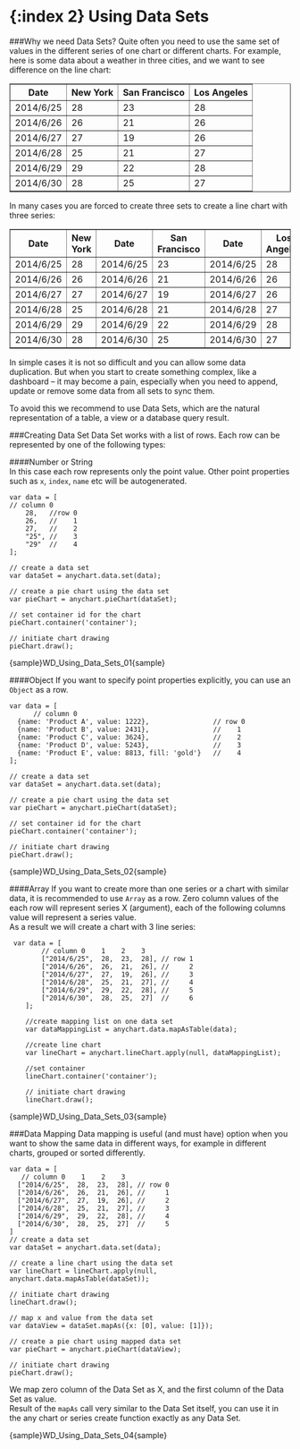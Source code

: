 {:index 2}
Using Data Sets
===============
###Why we need Data Sets?
Quite often you need to use the same set of values in the different series of one chart or different charts. 
For example, here is some data about a weather in three cities, and we want to see difference on the line chart:

<table border="1" class="dtTABLE">
<tbody>
  <tr>
    <th><b>Date</b></th>
    <th><b>New York</b></th>	
    <th><b>San Francisco</b></th>
    <th><b>Los Angeles</b></th>
  </tr>
  <tr>
    <td>2014/6/25</td>
    <td>28</td>
    <td>23</td>
    <td>28</td>	
  </tr>
  <tr>
    <td>2014/6/26</td>
    <td>26</td>
    <td>21</td>
    <td>26</td>	
  </tr>
  <tr>
    <td>2014/6/27</td>
    <td>27</td>
    <td>19</td>
    <td>26</td>		
  </tr>
  <tr>
    <td>2014/6/28</td>
    <td>25</td>
    <td>21</td>
    <td>27</td>		
  </tr>
  <tr>
    <td>2014/6/29</td>
    <td>29</td>
    <td>22</td>
    <td>28</td>		
  </tr>
  <tr>
    <td>2014/6/30</td>
    <td>28</td>
    <td>25</td>
    <td>27</td>		
  </tr>
  </tbody>
</table>
  
In many cases you are forced to create three sets to create a line chart with three series:  <table border="1" class="dtTABLE">
<tbody>
  <tr>   
    <th><b>Date</b>  </th>
    <th><b>New York</b>  </th>
    <th><b>Date</b></th>
    <th><b>San Francisco</b></th>
    <th><b>Date</b></th>
    <th><b>Los Angeles</b></th>
  </tr>
  <tr>   
    <td>2014/6/25 </td>
    <td>28</td>
    <td>2014/6/25</td>
    <td>23</td>
    <td>2014/6/25</td>
    <td>28</td>
  </tr>
  <tr>   
    <td>2014/6/26</td>
    <td>26</td>
    <td>2014/6/26</td>
    <td>21</td>
    <td>2014/6/26</td>
    <td>26</td>
  </tr>
  <tr>   
    <td>2014/6/27 </td>
    <td>27</td>
    <td>2014/6/27</td>
    <td>19</td>
    <td>2014/6/27</td>
    <td>26</td>
  </tr>
  <tr>   
    <td>2014/6/28 </td>
    <td>25</td>
    <td>2014/6/28</td>
    <td>21</td>
    <td>2014/6/28</td>
    <td>27</td>
  </tr>
  <tr>   
    <td>2014/6/29</td>
    <td>29</td>
    <td>2014/6/29</td>
    <td>22</td>
    <td>2014/6/29</td>
    <td>28</td>
  </tr>
  <tr>   
    <td>2014/6/30 </td>
    <td>28</td>
    <td>2014/6/30</td>
    <td>25</td>
    <td>2014/6/30</td>
    <td>27</td>
  </tr>
</tbody> 
</table>
In simple cases it is not so difficult and you can allow some data duplication. But when you start to create something complex, like a dashboard – it may become a pain, especially when you need to append, update or remove some data from all sets to sync them.  

To avoid this we recommend to use Data Sets, which are the natural representation of a table, a view or a database query result.

###Creating Data Set
Data Set works with a list of rows. Each row can be represented by one of the following types: 

####Number or String  
In this case each row represents only the point value. Other point properties such as `x`, `index`, `name` etc will be autogenerated.
```
var data = [
// column 0
    28,   //row 0
    26,   //    1
    27,   //    2
    "25", //    3
    "29"  //    4
];

// create a data set  
var dataSet = anychart.data.set(data);

// create a pie chart using the data set
var pieChart = anychart.pieChart(dataSet);  

// set container id for the chart  
pieChart.container('container');

// initiate chart drawing
pieChart.draw();
```
{sample}WD\_Using\_Data\_Sets\_01{sample}

####Object
If you want to specify point properties explicitly, you can use an `Object` as a row.  
```
var data = [
      // column 0
  {name: 'Product A', value: 1222},                // row 0
  {name: 'Product B', value: 2431},                //    1
  {name: 'Product C', value: 3624},                //    2
  {name: 'Product D', value: 5243},                //    3
  {name: 'Product E', value: 8813, fill: 'gold'}   //    4
];

// create a data set
var dataSet = anychart.data.set(data);

// create a pie chart using the data set 
var pieChart = anychart.pieChart(dataSet);

// set container id for the chart
pieChart.container('container');

// initiate chart drawing
pieChart.draw();
```

{sample}WD\_Using\_Data\_Sets\_02{sample}

####Array
If you want to create more than one series or a chart with similar data, it is recommended to use `Array` as a row. Zero column values of the each row will represent series X (argument), each of the following columns value will represent a series value.  
As a result we will create a chart with 3 line series:  
```
 var data = [
        // column 0    1    2    3
        ["2014/6/25",  28,  23,  28], // row 1
        ["2014/6/26",  26,  21,  26], //     2
        ["2014/6/27",  27,  19,  26], //     3
        ["2014/6/28",  25,  21,  27], //     4
        ["2014/6/29",  29,  22,  28], //     5
        ["2014/6/30",  28,  25,  27]  //     6
    ];

    //create mapping list on one data set
    var dataMappingList = anychart.data.mapAsTable(data);

    //create line chart
    var lineChart = anychart.lineChart.apply(null, dataMappingList);
  
    //set container
    lineChart.container('container');

    // initiate chart drawing
    lineChart.draw();
```

{sample}WD\_Using\_Data\_Sets\_03{sample}

###Data Mapping
Data mapping is useful (and must have) option when you want to show the same data in different ways, for example in different charts, grouped or sorted differently.
```
var data = [ 
   // column 0    1    2    3
  ["2014/6/25",  28,  23,  28], // row 0
  ["2014/6/26",  26,  21,  26], //     1
  ["2014/6/27",  27,  19,  26], //     2
  ["2014/6/28",  25,  21,  27], //     3
  ["2014/6/29",  29,  22,  28], //     4
  ["2014/6/30",  28,  25,  27]  //     5
]
// create a data set
var dataSet = anychart.data.set(data);

// create a line chart using the data set 
var lineChart = lineChart.apply(null, anychart.data.mapAsTable(dataSet));

// initiate chart drawing
lineChart.draw();

// map x and value from the data set
var dataView = dataSet.mapAs({x: [0], value: [1]});

// create a pie chart using mapped data set 
var pieChart = anychart.pieChart(dataView);

// initiate chart drawing
pieChart.draw();
```

We map zero column of the Data Set as X, and the first column of the Data Set as value.  
Result of the `mapAs` call very similar to the Data Set itself, you can use it in the any chart or series create function exactly as any Data Set.  

{sample}WD\_Using\_Data\_Sets\_04{sample}
